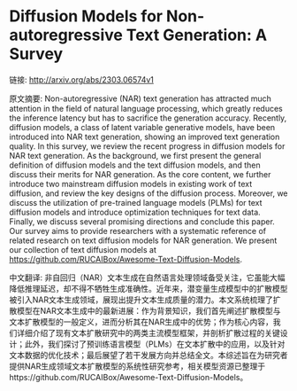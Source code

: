 # Diffusion Models for Non-autoregressive Text Generation: A Survey

链接: http://arxiv.org/abs/2303.06574v1

原文摘要:
Non-autoregressive (NAR) text generation has attracted much attention in the
field of natural language processing, which greatly reduces the inference
latency but has to sacrifice the generation accuracy. Recently, diffusion
models, a class of latent variable generative models, have been introduced into
NAR text generation, showing an improved text generation quality. In this
survey, we review the recent progress in diffusion models for NAR text
generation. As the background, we first present the general definition of
diffusion models and the text diffusion models, and then discuss their merits
for NAR generation. As the core content, we further introduce two mainstream
diffusion models in existing work of text diffusion, and review the key designs
of the diffusion process. Moreover, we discuss the utilization of pre-trained
language models (PLMs) for text diffusion models and introduce optimization
techniques for text data. Finally, we discuss several promising directions and
conclude this paper. Our survey aims to provide researchers with a systematic
reference of related research on text diffusion models for NAR generation. We
present our collection of text diffusion models at
https://github.com/RUCAIBox/Awesome-Text-Diffusion-Models.

中文翻译:
非自回归（NAR）文本生成在自然语言处理领域备受关注，它虽能大幅降低推理延迟，却不得不牺牲生成准确性。近年来，潜变量生成模型中的扩散模型被引入NAR文本生成领域，展现出提升文本生成质量的潜力。本文系统梳理了扩散模型在NAR文本生成中的最新进展：作为背景知识，我们首先阐述扩散模型与文本扩散模型的一般定义，进而分析其在NAR生成中的优势；作为核心内容，我们详细介绍了现有文本扩散研究中的两类主流模型框架，并剖析扩散过程的关键设计；此外，我们探讨了预训练语言模型（PLMs）在文本扩散中的应用，以及针对文本数据的优化技术；最后展望了若干发展方向并总结全文。本综述旨在为研究者提供NAR生成领域文本扩散模型的系统性研究参考，相关模型资源已整理于https://github.com/RUCAIBox/Awesome-Text-Diffusion-Models。
